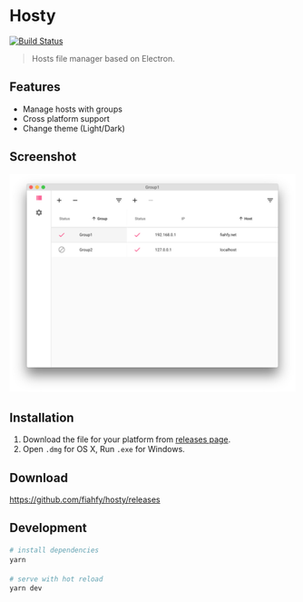 # Hosty
[![Build Status](https://travis-ci.org/fiahfy/hosty.svg?branch=master)](https://travis-ci.org/fiahfy/hosty)

> Hosts file manager based on Electron.


## Features
* Manage hosts with groups
* Cross platform support
* Change theme (Light/Dark)


## Screenshot
![screenshot](./build/screenshots/screenshot.png?raw=true)


## Installation
1. Download the file for your platform from [releases page](https://github.com/fiahfy/hosty/releases).
2. Open `.dmg` for OS X, Run `.exe` for Windows.


## Download
https://github.com/fiahfy/hosty/releases


## Development
``` bash
# install dependencies
yarn

# serve with hot reload
yarn dev
```
